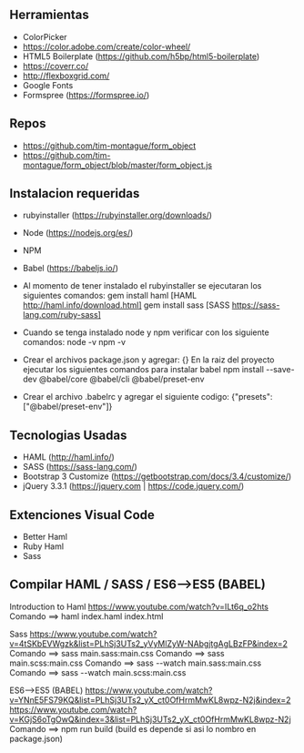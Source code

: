 ## Herramientas 
- ColorPicker
- https://color.adobe.com/create/color-wheel/
- HTML5 Boilerplate (https://github.com/h5bp/html5-boilerplate)
- https://coverr.co/
- http://flexboxgrid.com/
- Google Fonts
- Formspree (https://formspree.io/)


## Repos
- https://github.com/tim-montague/form_object
- https://github.com/tim-montague/form_object/blob/master/form_object.js


## Instalacion requeridas
- rubyinstaller (https://rubyinstaller.org/downloads/)
- Node (https://nodejs.org/es/)
- NPM
- Babel (https://babeljs.io/)

- Al momento de tener instalado el rubyinstaller se ejecutaran los siguientes comandos:
gem install haml [HAML http://haml.info/download.html]
gem install sass [SASS https://sass-lang.com/ruby-sass]

- Cuando se tenga instalado node y npm verificar con los siguiente comandos:
node -v
npm -v

- Crear el archivos package.json y agregar: {}
En la raiz del proyecto ejecutar los siguientes comandos para instalar babel
npm install --save-dev @babel/core @babel/cli @babel/preset-env

- Crear el archivo .babelrc y agregar el siguiente codigo:
{"presets": ["@babel/preset-env"]}

## Tecnologias Usadas
- HAML (http://haml.info/)
- SASS (https://sass-lang.com/)
- Bootstrap 3 Customize (https://getbootstrap.com/docs/3.4/customize/)
- jQuery 3.3.1 (https://jquery.com | https://code.jquery.com/)

## Extenciones Visual Code
- Better Haml
- Ruby Haml
- Sass

## Compilar HAML / SASS / ES6-->ES5 (BABEL)
Introduction to Haml
https://www.youtube.com/watch?v=ILt6q_o2hts
Comando ==> haml index.haml index.html

Sass
https://www.youtube.com/watch?v=4tSKbEVWgzk&list=PLhSj3UTs2_yVyMlZyW-NAbgjtgAgLBzFP&index=2
Comando ==> sass main.sass:main.css 
Comando ==> sass main.scss:main.css 
Comando ==> sass --watch main.sass:main.css
Comando ==> sass --watch main.scss:main.css

ES6-->ES5 (BABEL)
https://www.youtube.com/watch?v=YNnE5FS79KQ&list=PLhSj3UTs2_yX_ct0OfHrmMwKL8wpz-N2j&index=2
https://www.youtube.com/watch?v=KGjS6oTgOwQ&index=3&list=PLhSj3UTs2_yX_ct0OfHrmMwKL8wpz-N2j
Comando ==> npm run build (build es depende si asi lo nombro en package.json)